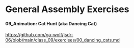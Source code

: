 # General Assembly Exercises

#### 09_Animation: Cat Hunt (aka Dancing Cat)

https://github.com/ga-wolf/jsdr-06/blob/main/class_09/exercises/00_dancing_cats.md
